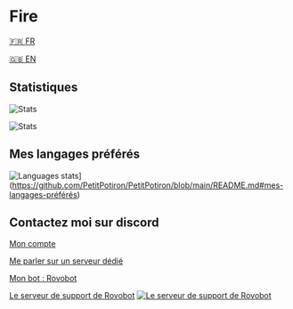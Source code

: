 # Fire
[🇫🇷 FR](https://github.com/PetitPotiron/PetitPotiron/blob/main/README.md)  

[🇬🇧 EN](https://github.com/PetitPotiron/PetitPotiron/blob/main/README_EN.md)
## Statistiques
![Stats](https://github-readme-stats.vercel.app/api?username=PetitPotiron&show_icons=true&theme=midnight-purple)

![Stats](https://github-readme-streak-stats.herokuapp.com/?user=petitpotiron&theme=dark)

## Mes langages préférés
![Languages stats](https://github-readme-stats.vercel.app/api/top-langs/?username=PetitPotiron&theme=midnight-purple)](https://github.com/PetitPotiron/PetitPotiron/blob/main/README.md#mes-langages-préférés)

## Contactez moi sur discord
[Mon compte](https://discord.com/users/715826047949471785)

[Me parler sur un serveur dédié](https://discord.com/invite/5vdbaNZnWx)

[Mon bot : Rovobot](https://discord.com/oauth2/authorize?client_id=786632468655636580&scope=bot+applications.commands&permissions=2147483647)

[Le serveur de support de Rovobot](https://discord.com/invite/5vdbaNZnWx) [![Le serveur de support de Rovobot](https://discord.com/api/guilds/800032961525317693/widget.png)](https://discord.com/invite/5vdbaNZnWx)
